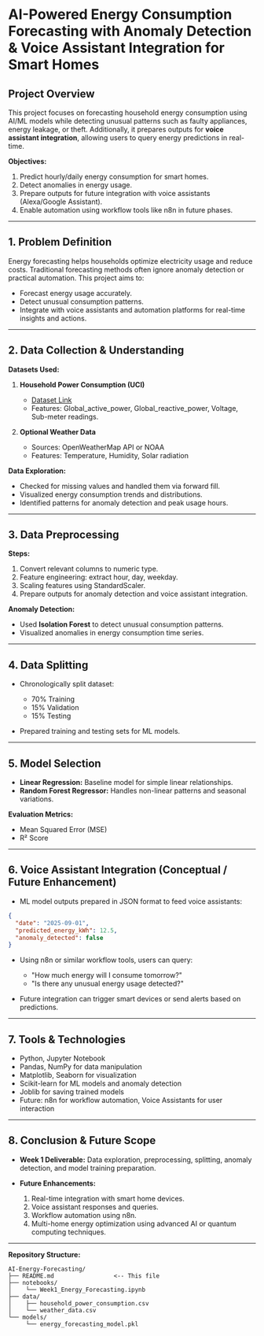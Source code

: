 # AI-Powered Energy Consumption Forecasting with Anomaly Detection & Voice Assistant Integration for Smart Homes

## Project Overview

This project focuses on forecasting household energy consumption using AI/ML models while detecting unusual patterns such as faulty appliances, energy leakage, or theft. Additionally, it prepares outputs for **voice assistant integration**, allowing users to query energy predictions in real-time.

**Objectives:**

1. Predict hourly/daily energy consumption for smart homes.
2. Detect anomalies in energy usage.
3. Prepare outputs for future integration with voice assistants (Alexa/Google Assistant).
4. Enable automation using workflow tools like n8n in future phases.

---

## 1. Problem Definition

Energy forecasting helps households optimize electricity usage and reduce costs. Traditional forecasting methods often ignore anomaly detection or practical automation. This project aims to:

* Forecast energy usage accurately.
* Detect unusual consumption patterns.
* Integrate with voice assistants and automation platforms for real-time insights and actions.

---

## 2. Data Collection & Understanding

**Datasets Used:**

1. **Household Power Consumption (UCI)**

   * [Dataset Link](https://archive.ics.uci.edu/ml/datasets/individual+household+electric+power+consumption)
   * Features: Global\_active\_power, Global\_reactive\_power, Voltage, Sub-meter readings.

2. **Optional Weather Data**

   * Sources: OpenWeatherMap API or NOAA
   * Features: Temperature, Humidity, Solar radiation

**Data Exploration:**

* Checked for missing values and handled them via forward fill.
* Visualized energy consumption trends and distributions.
* Identified patterns for anomaly detection and peak usage hours.

---

## 3. Data Preprocessing

**Steps:**

1. Convert relevant columns to numeric type.
2. Feature engineering: extract hour, day, weekday.
3. Scaling features using StandardScaler.
4. Prepare outputs for anomaly detection and voice assistant integration.

**Anomaly Detection:**

* Used **Isolation Forest** to detect unusual consumption patterns.
* Visualized anomalies in energy consumption time series.

---

## 4. Data Splitting

* Chronologically split dataset:

  * 70% Training
  * 15% Validation
  * 15% Testing
* Prepared training and testing sets for ML models.

---

## 5. Model Selection

* **Linear Regression:** Baseline model for simple linear relationships.
* **Random Forest Regressor:** Handles non-linear patterns and seasonal variations.

**Evaluation Metrics:**

* Mean Squared Error (MSE)
* R² Score

---

## 6. Voice Assistant Integration (Conceptual / Future Enhancement)

* ML model outputs prepared in JSON format to feed voice assistants:

```json
{
  "date": "2025-09-01",
  "predicted_energy_kWh": 12.5,
  "anomaly_detected": false
}
```

* Using n8n or similar workflow tools, users can query:

  * "How much energy will I consume tomorrow?"
  * "Is there any unusual energy usage detected?"
* Future integration can trigger smart devices or send alerts based on predictions.

---

## 7. Tools & Technologies

* Python, Jupyter Notebook
* Pandas, NumPy for data manipulation
* Matplotlib, Seaborn for visualization
* Scikit-learn for ML models and anomaly detection
* Joblib for saving trained models
* Future: n8n for workflow automation, Voice Assistants for user interaction

---

## 8. Conclusion & Future Scope

* **Week 1 Deliverable:** Data exploration, preprocessing, splitting, anomaly detection, and model training preparation.
* **Future Enhancements:**

  1. Real-time integration with smart home devices.
  2. Voice assistant responses and queries.
  3. Workflow automation using n8n.
  4. Multi-home energy optimization using advanced AI or quantum computing techniques.

---

**Repository Structure:**

```
AI-Energy-Forecasting/
├── README.md                 <-- This file
├── notebooks/
│    └── Week1_Energy_Forecasting.ipynb
├── data/
│    ├── household_power_consumption.csv
│    └── weather_data.csv
└── models/
     └── energy_forecasting_model.pkl
```

